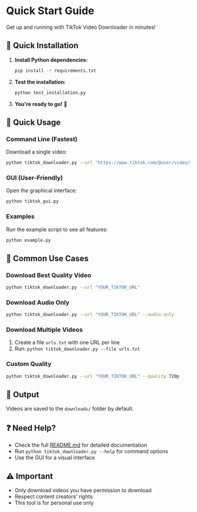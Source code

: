 # Quick Start Guide

Get up and running with TikTok Video Downloader in minutes!

## 🚀 Quick Installation

1. **Install Python dependencies:**
   ```bash
   pip install -r requirements.txt
   ```

2. **Test the installation:**
   ```bash
   python test_installation.py
   ```

3. **You're ready to go!** 🎉

## 📖 Quick Usage

### Command Line (Fastest)

Download a single video:
```bash
python tiktok_downloader.py --url "https://www.tiktok.com/@user/video/1234567890"
```

### GUI (User-Friendly)

Open the graphical interface:
```bash
python tiktok_gui.py
```

### Examples

Run the example script to see all features:
```bash
python example.py
```

## 🎯 Common Use Cases

### Download Best Quality Video
```bash
python tiktok_downloader.py --url "YOUR_TIKTOK_URL"
```

### Download Audio Only
```bash
python tiktok_downloader.py --url "YOUR_TIKTOK_URL" --audio-only
```

### Download Multiple Videos
1. Create a file `urls.txt` with one URL per line
2. Run: `python tiktok_downloader.py --file urls.txt`

### Custom Quality
```bash
python tiktok_downloader.py --url "YOUR_TIKTOK_URL" --quality 720p
```

## 📁 Output

Videos are saved to the `downloads/` folder by default.

## ❓ Need Help?

- Check the full [README.md](README.md) for detailed documentation
- Run `python tiktok_downloader.py --help` for command options
- Use the GUI for a visual interface

## ⚠️ Important

- Only download videos you have permission to download
- Respect content creators' rights
- This tool is for personal use only
